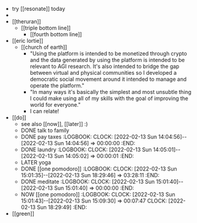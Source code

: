 - try [[resonate]] today
-
- [[theruran]]
	- [[triple bottom line]]
		- [[fourth bottom line]]
- [[eric lortie]]
	- [[church of earth]]
		- "Using the platform is intended to be monetized through crypto and the data generated by using the platform is intended to be relevant to AGI research. It's also intended to bridge the gap between virtual and physical communities so I developed a democratic social movement around it intended to manage and operate the platform."
		- "In many ways it's basically the simplest and most unsubtle thing I could make using all of my skills with the goal of improving the world for everyone."
		- I can relate!
- [[do]]
	- see also [[now]], [[later]] :)
	- DONE talk to family
	- DONE pay taxes
	  :LOGBOOK:
	  CLOCK: [2022-02-13 Sun 14:04:56]--[2022-02-13 Sun 14:04:56] =>  00:00:00
	  :END:
	- DONE laundry
	  :LOGBOOK:
	  CLOCK: [2022-02-13 Sun 14:05:01]--[2022-02-13 Sun 14:05:02] =>  00:00:01
	  :END:
	- LATER yoga
	- DONE [[one pomodoro]]
	  :LOGBOOK:
	  CLOCK: [2022-02-13 Sun 15:01:35]--[2022-02-13 Sun 18:29:46] =>  03:28:11
	  :END:
	- DONE meditate
	  :LOGBOOK:
	  CLOCK: [2022-02-13 Sun 15:01:40]--[2022-02-13 Sun 15:01:40] =>  00:00:00
	  :END:
	- NOW [[one pomodoro]]
	  :LOGBOOK:
	  CLOCK: [2022-02-13 Sun 15:01:43]--[2022-02-13 Sun 15:09:30] =>  00:07:47
	  CLOCK: [2022-02-13 Sun 18:29:49]
	  :END:
- [[green]]